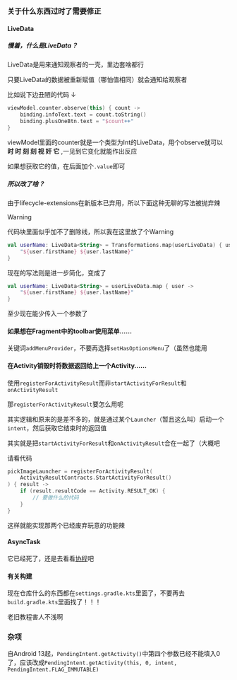 ### 关于什么东西过时了需要修正


#### LiveData

##### 慢着，什么是**LiveData**？

LiveData是用来通知观察者的一壳，里边套啥都行

只要LiveData的数据被重新赋值（哪怕值相同）就会通知给观察者

比如说下边丑陋的代码 ↓

```kotlin
viewModel.counter.observe(this) { count ->
    binding.infoText.text = count.toString()
    binding.plusOneBtn.text = "$count++"
}
```

viewModel里面的counter就是一个类型为Int的LiveData，用个observe就可以 **时 时 刻 刻 视 奸 它** ,一见到它变化就能作出反应

如果想获取它的值，在后面加个`.value`即可

##### 所以改了啥？

由于lifecycle-extensions在新版本已弃用，所以下面这种无聊的写法被抛弃辣

> [!WARNING]
>
> 代码块里面似乎加不了删除线，所以我在这里放了个Warning

```kotlin
val userName: LiveData<String> = Transformations.map(userLiveData) { user ->
    "${user.firstName} ${user.lastName}"
}
```

现在的写法则是进一步简化，变成了

```kotlin
val userName: LiveData<String> = userLiveData.map { user ->
    "${user.firstName} ${user.lastName}"
}
```

至少现在能少传入一个参数了



#### 如果想在Fragment中的toolbar使用菜单……

关键词`addMenuProvider`，不要再选择`setHasOptionsMenu`了（虽然也能用

#### 在Activity销毁时将数据返回给上一个Activity……

使用`registerForActivityResult`而非`startActivityForResult`和`onActivityResult`

那`registerForActivityResult`要怎么用呢

其实逻辑和原来的是差不多的，就是通过某个`Launcher`（暂且这么叫）启动一个`intent`，然后获取它结束时的返回值

其实就是把`startActivityForResult`和`onActivityResult`合在一起了（大概吧

请看代码

```kotlin
pickImageLauncher = registerForActivityResult(
    ActivityResultContracts.StartActivityForResult()
) { result ->
    if (result.resultCode == Activity.RESULT_OK) {
        // 要做什么的代码
    }
}
```

这样就能实现那两个已经废弃玩意的功能辣

#### AsyncTask

它已经死了，还是去看看[协程](是协程不是携程.md)吧


#### 有关构建
现在仓库什么的东西都在`settings.gradle.kts`里面了，不要再去`build.gradle.kts`里面找了！！！

老旧教程害人不浅啊

### 杂项

自Android 13起，`PendingIntent.getActivity()`中第四个参数已经不能填入0了，应该改成`PendingIntent.getActivity(this, 0, intent, PendingIntent.FLAG_IMMUTABLE)`

